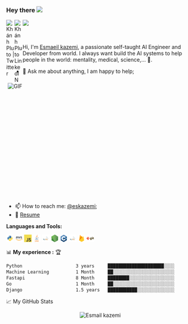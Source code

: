 ### Hey there <img src="https://media.giphy.com/media/hvRJCLFzcasrR4ia7z/giphy.gif" width="25px">
<a href="https://twitter.com/eskazemi">
  <img align="left" alt="Khánh Pluto | Twitter" width="22px" src="https://raw.githubusercontent.com/peterthehan/peterthehan/master/assets/twitter.svg" />
</a>
<a href="https://www.linkedin.com/in/eskazemi/">
  <img align="left" alt="Khánh Pluto LinkedIN" width="22px" src="https://raw.githubusercontent.com/peterthehan/peterthehan/master/assets/linkedin.svg" />
</a>

![](https://visitor-badge.glitch.me/badge?page_id=eskazemi)

<br />

Hi, I'm [Esmaeil kazemi](https://twitter.com/TrnVnKh23485720), a passionate self-taught AI Engineer and Developer from world. I always want build the AI systems to help people in the world: mentality, medical, science,... 🌸. 


  <img align="right" alt="GIF" src="https://github.com/abhisheknaiidu/abhisheknaiidu/blob/master/code.gif?raw=true" width="500" height="320" />
  
- 💬 Ask me about anything, I am happy to help;
- 📫 How to reach me: [@eskazemi](https://www.linkedin.com/in/eskazemi/);
- 📝 [Resume](https://drive.google.com/file/d/1Ps_K1rw4SY9amdNmc1nRMjLxPCBvQZhx/view?usp=sharing)

**Languages and Tools:**  

<code><img height="20" src="https://raw.githubusercontent.com/github/explore/80688e429a7d4ef2fca1e82350fe8e3517d3494d/topics/python/python.png"></code>
<code><img height="20" src="https://raw.githubusercontent.com/github/explore/80688e429a7d4ef2fca1e82350fe8e3517d3494d/topics/aws/aws.png"></code>
<code><img height="20" src="https://raw.githubusercontent.com/github/explore/80688e429a7d4ef2fca1e82350fe8e3517d3494d/topics/javascript/javascript.png"></code>
<code><img height="20" src="https://raw.githubusercontent.com/github/explore/80688e429a7d4ef2fca1e82350fe8e3517d3494d/topics/java/java.png"></code>
<code><img height="20" src="https://raw.githubusercontent.com/github/explore/5c058a388828bb5fde0bcafd4bc867b5bb3f26f3/topics/mysql/mysql.png"></code>
<code><img height="20" src="https://raw.githubusercontent.com/github/explore/80688e429a7d4ef2fca1e82350fe8e3517d3494d/topics/nodejs/nodejs.png"></code>
<code><img height="20" src="https://raw.githubusercontent.com/github/explore/80688e429a7d4ef2fca1e82350fe8e3517d3494d/topics/cpp/cpp.png"></code>
<code><img height="20" src="https://raw.githubusercontent.com/github/explore/80688e429a7d4ef2fca1e82350fe8e3517d3494d/topics/mysql/mysql.png"></code>
<code><img height="20" src="https://raw.githubusercontent.com/github/explore/80688e429a7d4ef2fca1e82350fe8e3517d3494d/topics/firebase/firebase.png"></code>
<code><img height="20" src="https://raw.githubusercontent.com/github/explore/80688e429a7d4ef2fca1e82350fe8e3517d3494d/topics/git/git.png"></code>

📊 **My experience :** 🏆
<!--START_SECTION:waka-->
```text
Python                    3 years     █████████████████████░░░░  
Machine Learning          1 Month     ██░░░░░░░░░░░░░░░░░░░░░░░ 
Fastapi                   8 Month     ████████░░░░░░░░░░░░░░░░░   
Go                        1 Month     ██░░░░░░░░░░░░░░░░░░░░░░░
Django                    1.5 years   ███████████░░░░░░░░░░░░░░   
```
<!--END_SECTION:waka-->

📈 My GitHub Stats

<p align="center"> <img src="https://github-readme-stats.vercel.app/api?username=eskazemi&show_icons=true&theme=gotham" alt="Esmail kazemi" />
